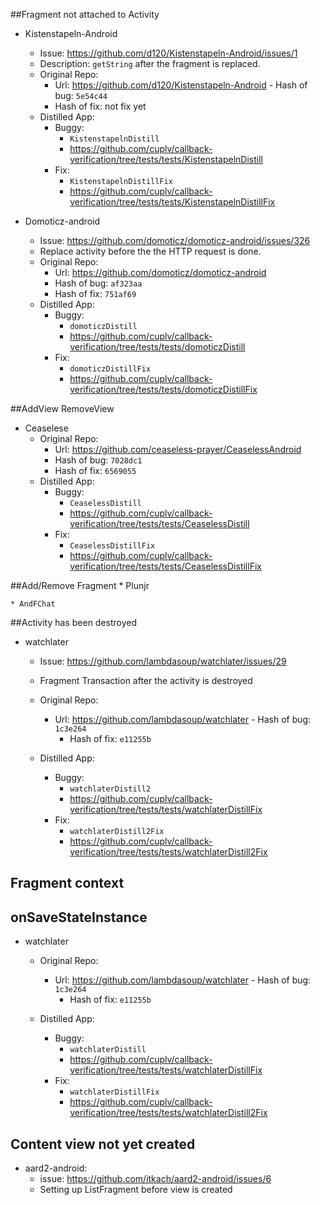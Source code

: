 ##Fragment not attached to Activity
* Kistenstapeln-Android 
	- Issue: https://github.com/d120/Kistenstapeln-Android/issues/1
	- Description: `getString` after the fragment is replaced.
	- Original Repo: 
		- Url: https://github.com/d120/Kistenstapeln-Android		- Hash of bug: `5e54c44`
		- Hash of fix: not fix yet
	- Distilled App:
		- Buggy: 
			- `KistenstapelnDistill`
			- https://github.com/cuplv/callback-verification/tree/tests/tests/KistenstapelnDistill
		- Fix: 
			- `KistenstapelnDistillFix`
			- https://github.com/cuplv/callback-verification/tree/tests/tests/KistenstapelnDistillFix
	
* Domoticz-android
	- Issue: https://github.com/domoticz/domoticz-android/issues/326
	- Replace activity before the the HTTP request is done.
	- Original Repo:
		- Url: https://github.com/domoticz/domoticz-android
		- Hash of bug: `af323aa`
		- Hash of fix: `751af69`
	- Distilled App:
		- Buggy: 
			- `domoticzDistill`
			- https://github.com/cuplv/callback-verification/tree/tests/tests/domoticzDistill
		- Fix:
			- `domoticzDistillFix`
			- https://github.com/cuplv/callback-verification/tree/tests/tests/domoticzDistillFix

##AddView RemoveView
* Ceaselese
	- Original Repo:
		- Url: https://github.com/ceaseless-prayer/CeaselessAndroid
		- Hash of bug: `7028dc1`
		- Hash of fix: `6569055`
	- Distilled App:
		- Buggy: 
			- `CeaselessDistill`
			- https://github.com/cuplv/callback-verification/tree/tests/tests/CeaselessDistill
		- Fix:
			- `CeaselessDistillFix`
			- https://github.com/cuplv/callback-verification/tree/tests/tests/CeaselessDistillFix


##Add/Remove Fragment
	* Plunjr
	
	* AndFChat

##Activity has been destroyed
* watchlater
	- Issue: https://github.com/lambdasoup/watchlater/issues/29
	- Fragment Transaction after the activity is destroyed
	- Original Repo:
		- Url: https://github.com/lambdasoup/watchlater			- Hash of bug: `1c3e264`
			- Hash of fix: `e11255b`
	
	- Distilled App:
		- Buggy: 
			- `watchlaterDistill2`
			- https://github.com/cuplv/callback-verification/tree/tests/tests/watchlaterDistillFix		
		- Fix:
			- `watchlaterDistill2Fix`
			- https://github.com/cuplv/callback-verification/tree/tests/tests/watchlaterDistill2Fix
## Fragment context

## onSaveStateInstance

* watchlater
	- Original Repo:
		- Url: https://github.com/lambdasoup/watchlater			- Hash of bug: `1c3e264`
			- Hash of fix: `e11255b`
	
	- Distilled App:
		- Buggy: 
			- `watchlaterDistill`
			- https://github.com/cuplv/callback-verification/tree/tests/tests/watchlaterDistillFix		
		- Fix:
			- `watchlaterDistillFix`
			- https://github.com/cuplv/callback-verification/tree/tests/tests/watchlaterDistill2Fix

## Content view not yet created

* aard2-android:
	* issue: https://github.com/itkach/aard2-android/issues/6
	* Setting up ListFragment before view is created